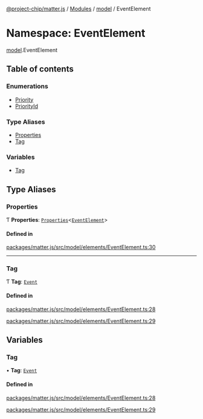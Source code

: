 [@project-chip/matter.js](../README.md) / [Modules](../modules.md) / [model](model.md) / EventElement

# Namespace: EventElement

[model](model.md).EventElement

## Table of contents

### Enumerations

- [Priority](../enums/model.EventElement.Priority.md)
- [PriorityId](../enums/model.EventElement.PriorityId.md)

### Type Aliases

- [Properties](model.EventElement.md#properties)
- [Tag](model.EventElement.md#tag)

### Variables

- [Tag](model.EventElement.md#tag-1)

## Type Aliases

### Properties

Ƭ **Properties**: [`Properties`](model.BaseElement.md#properties)\<[`EventElement`](../interfaces/model.EventElement-1.md)\>

#### Defined in

[packages/matter.js/src/model/elements/EventElement.ts:30](https://github.com/project-chip/matter.js/blob/2d9f2165d2672864fda3496a6d0d5f93597f82c6/packages/matter.js/src/model/elements/EventElement.ts#L30)

___

### Tag

Ƭ **Tag**: [`Event`](../enums/model.ElementTag.md#event)

#### Defined in

[packages/matter.js/src/model/elements/EventElement.ts:28](https://github.com/project-chip/matter.js/blob/2d9f2165d2672864fda3496a6d0d5f93597f82c6/packages/matter.js/src/model/elements/EventElement.ts#L28)

[packages/matter.js/src/model/elements/EventElement.ts:29](https://github.com/project-chip/matter.js/blob/2d9f2165d2672864fda3496a6d0d5f93597f82c6/packages/matter.js/src/model/elements/EventElement.ts#L29)

## Variables

### Tag

• **Tag**: [`Event`](../enums/model.ElementTag.md#event)

#### Defined in

[packages/matter.js/src/model/elements/EventElement.ts:28](https://github.com/project-chip/matter.js/blob/2d9f2165d2672864fda3496a6d0d5f93597f82c6/packages/matter.js/src/model/elements/EventElement.ts#L28)

[packages/matter.js/src/model/elements/EventElement.ts:29](https://github.com/project-chip/matter.js/blob/2d9f2165d2672864fda3496a6d0d5f93597f82c6/packages/matter.js/src/model/elements/EventElement.ts#L29)
